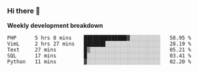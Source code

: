 ### Hi there 👋


**Weekly development breakdown**

<!--START_SECTION:waka-->
```text
PHP      5 hrs 8 mins    ██████████████▓░░░░░░░░░░   58.95 % 
VimL     2 hrs 27 mins   ███████░░░░░░░░░░░░░░░░░░   28.19 % 
Text     27 mins         █▒░░░░░░░░░░░░░░░░░░░░░░░   05.21 % 
SQL      17 mins         █░░░░░░░░░░░░░░░░░░░░░░░░   03.41 % 
Python   11 mins         ▓░░░░░░░░░░░░░░░░░░░░░░░░   02.20 % 
```
<!--END_SECTION:waka-->
